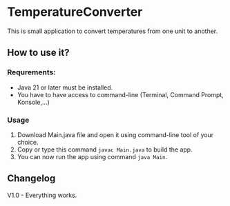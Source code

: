 # TemperatureConverter
This is small application to convert temperatures from one unit to another.

## How to use it?
### Requrements:
- Java 21 or later must be installed.
- You have to have access to command-line (Terminal, Command Prompt, Konsole,...)

### Usage
1. Download Main.java file and open it using command-line tool of your choice.
2. Copy or type this command ```javac Main.java``` to build the app.
3. You can now run the app using command ```java Main```.

## Changelog
V1.0 - Everything works.